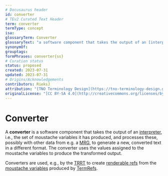 ```yaml
---
# Docusaurus header
id: converter
# TEv2 Curated Text Header
term: converter
termType: concept
isa:
glossaryTerm: Converter
glossaryText: "a software component that takes the output of an [interpreter](@), i.e., the set of moustache variables it has produced, and processes these, possibly with other data from e.g. a [MRG](@), to generate a new, converted text in a different format. The converter uses the values assigned to the moustache variables to produce the transformed output."
synonymOf:
grouptags: 
formPhrases: converter{ss}
# Curation status
status: proposed
created: 2023-07-31
updated: 2023-07-31
# Origins/Acknowledgements
contributors: RieksJ
attribution: "[TNO Terminology Design](https://tno-terminology-design.github.io/tev2-specifications/docs)"
originalLicense: "[CC BY-SA 4.0](http://creativecommons.org/licenses/by-sa/4.0/?ref=chooser-v1)"
---
```


# Converter

A **converter** is a software component that takes the output of an [interpreter](@), i.e., the set of moustache variables it has produced, and processes these, possibly with other data from e.g. a [MRG](@), to generate a new, converted text in a different format. The converter uses the values assigned to the moustache variables to produce the transformed output.

Converters are used, e.g., by the [TRRT](@) to create [renderable refs](@) from the [moustache variables](@) produced by [TermRefs](@).